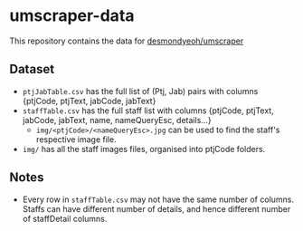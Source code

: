 # umscraper-data
This repository contains the data for [desmondyeoh/umscraper](https://github.com/desmondyeoh/umscraper)

## Dataset
- `ptjJabTable.csv` has the full list of (Ptj, Jab) pairs with columns {ptjCode, ptjText, jabCode, jabText}
- `staffTable.csv` has the full staff list with columns {ptjCode, ptjText, jabCode, jabText, name, nameQueryEsc, details...}
  - `img/<ptjCode>/<nameQueryEsc>.jpg` can be used to find the staff's respective image file.
- `img/` has all the staff images files, organised into ptjCode folders.

## Notes
- Every row in `staffTable.csv` may not have the same number of columns. Staffs can have different number of details, and hence different number of staffDetail columns.
